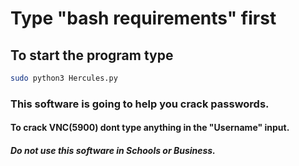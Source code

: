 # Type "bash requirements" first

## To start the program type 
```bash 
sudo python3 Hercules.py
```
### This software is going to help you crack passwords.

#### To crack VNC(5900) dont type anything in the "Username" input.

##### Do not use this software in Schools or Business.